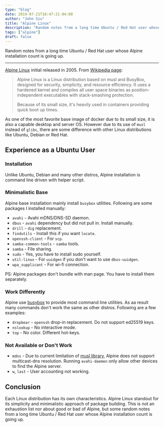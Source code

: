 ```yaml
---
type: "blog"
date: 2019-07-21T16:47:21-04:00
author: "John Siu"
title: "Alpine Linux"
description: "Random notes from a long time Ubuntu / Red Hat user whose Alpine installation count is going up."
tags: ["alpine"]
draft: false
---
```

Random notes from a long time Ubuntu / Red Hat user whose Alpine installation count is going up.
<!--more-->

---

[Alpine Linux](https://alpinelinux.org/about/) initial released in 2005. From [Wikipedia page](https://en.wikipedia.org/wiki/Alpine_Linux):

> Alpine Linux is a Linux distribution based on musl and BusyBox, designed for security, simplicity, and resource efficiency. It uses a hardened kernel and compiles all user space binaries as position-independent executables with stack-smashing protection.
>
> Because of its small size, it's heavily used in containers providing quick boot up times.

As one of the most favorite base image of docker due to its small size, it is also a capable desktop and server OS. However due to its use of `musl` instead of `glibc`, there are some difference with other Linux distributions like Ubuntu, Debian or Red Hat.

## Experience as a Ubuntu User

### Installation

Unlike Ubuntu, Debian and many other distros, Alpine installation is command line driven with helper script.

### Minimalistic Base

Alpine base installation mainly install `busybox` utilities. Following are some packages I installed manually:

- `avahi` - Avahi mDNS/DNS-SD daemon.
- `dbus` - `avahi` dependency but did not pull in. Install manually.
- `drill` - `dig` replacement.
- `findutils` - Install this if you want `locate`.
- `openssh-client` - For `scp`.
- `samba-common-tools` - `samba` tools.
- `samba` - File sharing.
- `sudo` - Yes, you have to install sudo yourself.
- `util-linux` - For `uuidgen` if you don't want to use `dbus-uuidgen`.
- `wpa_supplicant` - For wi-fi connection.

PS: Alpine packages don't bundle with man page. You have to install them separately.

### Work Differently

Alpine use [busybox](https://www.busybox.net/) to provide most command line utilities. As aa result many commands don't work the same as other distros. Following are a few examples:

- `dropbear` - `openssh` drop-in replacement. Do not support ed25519 keys.
- `nslookup` - No interactive mode.
- `top` - No color. Different hot-keys.

### Not Available or Don't Work

- `mdns` - Due to current limitation of [musl library](https://www.musl-libc.org/), Alpine does not support multicast-dns resolution. Running `avahi-daemon` only allow other devices to find the Alpine server.
- `w`, `last` - User accounting not working.

## Conclusion

Each Linux distribution has its own characteristics. Alpine Linux standout for its simplicity and minimalistic approach of package building. This is not an exhaustion list nor about good or bad of Alpine, but some random notes from a long time Ubuntu / Red Hat user whose Alpine installation count is going up.
